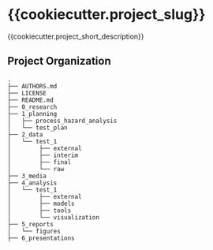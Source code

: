 {{cookiecutter.project_slug}}
==============================

{{cookiecutter.project_short_description}}

Project Organization
--------------------

    .
    ├── AUTHORS.md
    ├── LICENSE
    ├── README.md
    ├── 0_research
    ├── 1_planning
    │   ├── process_hazard_analysis
    │   └── test_plan
    ├── 2_data
    │   └── test_1
    │        ├── external
    │        ├── interim
    │        ├── final
    │        └── raw
    ├── 3_media
    ├── 4_analysis
    │   └── test_1
    │        ├── external
    │        ├── models
    │        ├── tools
    │        └── visualization
    ├── 5_reports
    │   └── figures
    ├── 6_presentations